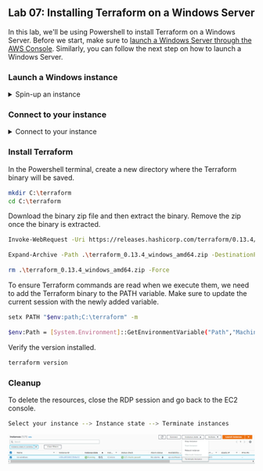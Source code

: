 
## Lab 07: Installing Terraform on a Windows Server

In this lab, we'll be using Powershell to install Terraform on a Windows Server. Before we start, make sure to [launch a Windows Server through the AWS Console](https://docs.aws.amazon.com/AWSEC2/latest/WindowsGuide/EC2_GetStarted.html). Similarly, you can follow the next step on how to launch a Windows Server.

<!-- ![](Images/lab7diagram2.png)   -->

### Launch a Windows instance

<details><summary> Spin-up an instance </summary>

To launch a Windows instance, go to the [EC2 console](https://console.aws.amazon.com/ec2/) and click **Launch instances**. 

Give your instance a name and choose **Windows** under the **Application and OS Images** section. Click **Confirm changes** in the prompt window.

![](Images/lab7launchec2windows.png)  
![](Images/lab7acceptchanges.png) 

In the **Keypair** section, you can choose to create a new one or use an existing keypair. 

![](Images/lab7editingnetworksettingsorwindowsinstance.png)  

Under the **Network settings**, click edit and choose the default VPC for your region. Make sure **Auto-assign public IP** is set to "Enable". Next, choose **Select existing security group**

Click **Launch instance**.

Note that we need to configure the existing security group to allow RDP connection from our local machine. Select your instance and click the **Security** tab. Click the security group name under the **Security groups**

![](Images/lab7configuresgtoallowrdp.png)  

In the security group page, click the **Edit inbound rules** at the lower right.

![](Images/lab7editinboundrules.png)  

In the **Edit inbound rules** page, click **Add rule** and set the type of the new rule to **RDP** and the source to **My IP**. Click **Save rules**

![](Images/lab7addnewinboundrule.png)  

</details>


### Connect to your instance

<details><summary> Connect to your instance </summary>

Once your Windows instance is up and running, select it and hit **Connect**. Choose the Session Manager and click **Connect.** 

It should open a Powershell terminal in a new tab. 

![](Images/lab7connecttoec2windowsinstance.png)   
![](Images/lab7sessionmanagerconnect.png)  

Note that you can only connect through the Session Manager if you have an SSM agent installed on the instance. Another option is to connect by choosing the **RDP Client**.

```bash
Connection Type --> Connect using RDP client --> Download remote desktop file 
```

To get the password,

```bash 
Password --> Get password --> Browse to your keypair --> Decrypt password
```

![](Images/lab7getpassword.png)  

Open the RDP file that you just downloaded. Click **Connect** and enter the password in the next window. It will return an "identity unverified" warning, click Yes.

![](Images/lab7openrdpfile.png)

![](Images/lab7enterpasswordinrdpfile.png)  

![](Images/lab7connectingidentityunverified.png)  

You should now be able to access the Windows Server. Open a Powershell terminal from the Start menu and proceed with the next step.

</details>

### Install Terraform

In the Powershell terminal, create a new directory where the Terraform binary will be saved.

```bash
mkdir C:\terraform
cd C:\terraform
```

Download the binary zip file and then extract the binary. Remove the zip once the binary is extracted.

```bash
Invoke-WebRequest -Uri https://releases.hashicorp.com/terraform/0.13.4/terraform_0.13.4_windows_amd64.zip -outfile terraform_0.13.4_windows_amd64.zip 
```
```bash
Expand-Archive -Path .\terraform_0.13.4_windows_amd64.zip -DestinationPath .\
```
```bash
rm .\terraform_0.13.4_windows_amd64.zip -Force 
```

To ensure Terraform commands are read when we execute them, we need to add the Terraform binary to the PATH variable. Make sure to update the current session with the newly added variable.

```bash
setx PATH "$env:path;C:\terraform" -m 
```
```bash
$env:Path = [System.Environment]::GetEnvironmentVariable("Path","Machine") + ";" + [System.Environment]::GetEnvironmentVariable("Path","User")  
```

Verify the version installed. 

```bash
terraform version
```

### Cleanup

To delete the resources, close the RDP session and go back to the EC2 console. 

```bash
Select your instance --> Instance state --> Terminate instances
```

![](Images/lab7cleanup.png)  